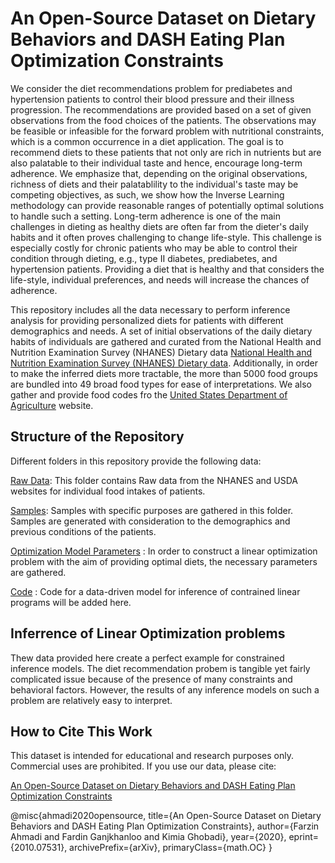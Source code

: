 # An Open-Source Dataset on Dietary Behaviors and DASH Eating Plan Optimization Constraints
We consider the diet recommendations problem for prediabetes and hypertension patients to control their blood pressure and their illness progression. The recommendations are provided based on a set of given observations from the food choices of the patients. The observations may be feasible or infeasible for the forward problem with nutritional constraints, which is a common occurrence in a diet application. The goal is to recommend diets to these patients that not only are rich in nutrients but are also palatable to their individual taste and hence, encourage long-term adherence. We emphasize that, depending on the original observations, richness of diets and their palatablility to the individual's taste may be competing objectives, as such, we show how the Inverse Learning methodology can provide reasonable ranges of potentially optimal solutions to handle such a setting. Long-term adherence is one of the main challenges in dieting as healthy diets are often far from the dieter's daily habits and it often proves challenging to change life-style. This challenge is especially costly for chronic patients who may be able to control their condition through dieting, e.g., type II diabetes, prediabetes, and hypertension patients. Providing a diet that is healthy and that considers the life-style, individual preferences, and needs will increase the chances of adherence. 

This repository includes all the data necessary to perform inference analysis for providing personalized diets for patients with different demographics and needs. A set of initial observations of the daily dietary habits of individuals are gathered and curated from the National Health and Nutrition Examination Survey (NHANES) Dietary data [National Health and Nutrition Examination Survey (NHANES) Dietary data](https://wwwn.cdc.gov/nchs/nhanes/Search/DataPage.aspx?Component=Dietary). Additionally, in order to make the inferred diets more tractable, the more than 5000 food groups are bundled into 49 broad food types for ease of interpretations. We also gather and provide food codes fro the [United States Department of Agriculture](https://fdc.nal.usda.gov/) website. 

## Structure of the Repository
Different folders in this repository provide the following data:

[Raw Data](https://github.com/CSSEHealthcare/InverseLearning/tree/master/Raw%20Data): This folder contains Raw data from the NHANES and USDA websites for individual food intakes of patients.

[Samples](https://github.com/CSSEHealthcare/InverseLearning/tree/master/Samples): Samples with specific purposes are gathered in this folder. Samples are generated with consideration to the demographics and previous conditions of the patients.

[Optimization Model Parameters](https://github.com/CSSEHealthcare/InverseLearning/tree/master/Optimization%20Model%20Parameters) : In order to construct a linear optimization problem with the aim of providing optimal diets, the necessary parameters are gathered.

[Code](https://github.com/CSSEHealthcare/InverseLearning/tree/master/code) : Code for a data-driven model for inference of contrained linear programs will be added here.

## Inferrence of Linear Optimization problems
Thew data provided here create a perfect example for constrained inference models. The diet recommendation probem is tangible yet fairly complicated issue because of the presence of many constraints and behavioral factors. However, the results of any inference models on such a problem are relatively easy to interpret. 

## How to Cite This Work
This dataset is intended for educational and research purposes only. Commercial uses are prohibited. If you use our data, please cite:

[An Open-Source Dataset on Dietary Behaviors and DASH Eating Plan Optimization Constraints](https://arxiv.org/pdf/2010.07531.pdf)

@misc{ahmadi2020opensource,
      title={An Open-Source Dataset on Dietary Behaviors and DASH Eating Plan Optimization Constraints}, 
      author={Farzin Ahmadi and Fardin Ganjkhanloo and Kimia Ghobadi},
      year={2020},
      eprint={2010.07531},
      archivePrefix={arXiv},
      primaryClass={math.OC}
}


